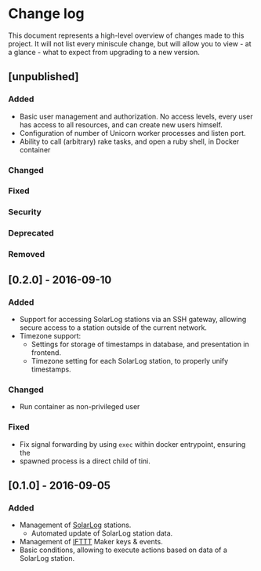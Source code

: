 # Change log

This document represents a high-level overview of changes made to this project.
It will not list every miniscule change, but will allow you to view - at a
glance - what to expect from upgrading to a new version.

## [unpublished]

### Added

- Basic user management and authorization. No access levels, every user has
  access to all resources, and can create new users himself.
- Configuration of number of Unicorn worker processes and listen port.
- Ability to call (arbitrary) rake tasks, and open a ruby shell, in Docker
  container

### Changed

### Fixed

### Security

### Deprecated

### Removed


## [0.2.0] - 2016-09-10

### Added

- Support for accessing SolarLog stations via an SSH gateway, allowing secure
  access to a station outside of the current network.
- Timezone support:
  - Settings for storage of timestamps in database, and presentation in
    frontend.
  - Timezone setting for each SolarLog station, to properly unify timestamps.

### Changed

- Run container as non-privileged user

### Fixed

- Fix signal forwarding by using `exec` within docker entrypoint, ensuring the
- spawned process is a direct child of tini.


## [0.1.0] - 2016-09-05

### Added

- Management of [SolarLog](http://www.solar-log.com) stations.
  - Automated update of SolarLog station data.
- Management of [IFTTT](http://ifttt.com) Maker keys & events.
- Basic conditions, allowing to execute actions based on data of a SolarLog
  station.

